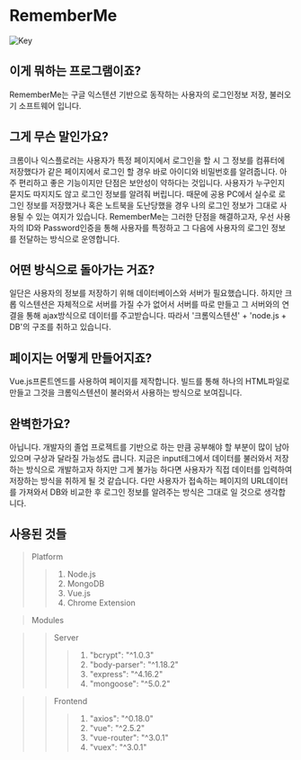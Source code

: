 # RememberMe
![Key](https://postfiles.pstatic.net/MjAxODAzMThfMTIz/MDAxNTIxMzY3MTk4NzM3.nQ81v6oKcyeDROpjs3xB-9oQYNmomVpph1-bFLmgoG8g.1N8JI50w1KkJY0VgDf54T-wiRiuOeDa9z3YQpBD3CLUg.PNG.ninanung/icon.png?type=w773)

## 이게 뭐하는 프로그램이죠?

RememberMe는 구글 익스텐션 기반으로 동작하는 사용자의 로그인정보 저장, 불러오기 소프트웨어 입니다.  

## 그게 무슨 말인가요?

크롬이나 익스플로러는 사용자가 특정 페이지에서 로그인을 할 시 그 정보를 컴퓨터에 저장했다가 같은 페이지에서 로그인 할 경우 바로 아이디와 비밀번호를 알려줍니다. 아주 편리하고 좋은 기능이지만 단점은 보안성이 약하다는 것입니다. 사용자가 누구인지 묻지도 따지지도 않고 로그인 정보를 알려줘 버립니다. 때문에 공용 PC에서 실수로 로그인 정보를 저장했거나 혹은 노트북을 도난당했을 경우 나의 로그인 정보가 그대로 사용될 수 있는 여지가 있습니다. RememberMe는 그러한 단점을 해결하고자, 우선 사용자의 ID와 Password인증을 통해 사용자를 특정하고 그 다음에 사용자의 로그인 정보를 전달하는 방식으로 운영합니다.  

## 어떤 방식으로 돌아가는 거죠?

일단은 사용자의 정보를 저장하기 위해 데이터베이스와 서버가 필요했습니다. 하지만 크롭 익스텐션은 자체적으로 서버를 가질 수가 없어서 서버를 따로 만들고 그 서버와의 연결을 통해 ajax방식으로 데이터를 주고받습니다. 따라서 '크롬익스텐션' + 'node.js + DB'의 구조를 취하고 있습니다.  

## 페이지는 어떻게 만들어지죠?

Vue.js프론트엔드를 사용하여 페이지를 제작합니다. 빌드를 통해 하나의 HTML파일로 만들고 그것을 크롬익스텐션이 불러와서 사용하는 방식으로 보여집니다.  

## 완벽한가요?

아닙니다. 개발자의 졸업 프로젝트를 기반으로 하는 만큼 공부해야 할 부분이 많이 남아있으며 구상과 달라질 가능성도 큽니다. 지금은 input테그에서 데이터를 불러와서 저장하는 방식으로 개발하고자 하지만 그게 불가능 하다면 사용자가 직접 데이터를 입력하여 저장하는 방식을 취하게 될 것 같습니다. 다만 사용자가 접속하는 페이지의 URL데이터를 가져와서 DB와 비교한 후 로그인 정보를 알려주는 방식은 그대로 일 것으로 생각합니다.

## 사용된 것들

> Platform
>> 1. Node.js
>> 2. MongoDB
>> 3. Vue.js
>> 4. Chrome Extension

> Modules

>> Server
>>> 1. "bcrypt": "^1.0.3"
>>> 2. "body-parser": "^1.18.2"
>>> 3. "express": "^4.16.2"
>>> 4. "mongoose": "^5.0.2"

>> Frontend
>>> 1. "axios": "^0.18.0"
>>> 2. "vue": "^2.5.2"
>>> 3. "vue-router": "^3.0.1"
>>> 4. "vuex": "^3.0.1"
